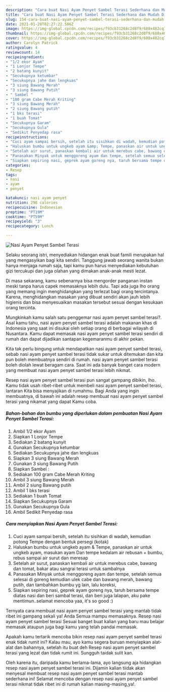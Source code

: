 ```yaml
---
description: "Cara buat Nasi Ayam Penyet Sambel Terasi Sederhana dan Mudah Dibuat"
title: "Cara buat Nasi Ayam Penyet Sambel Terasi Sederhana dan Mudah Dibuat"
slug: 154-cara-buat-nasi-ayam-penyet-sambel-terasi-sederhana-dan-mudah-dibuat
date: 2021-01-28T02:27:22.586Z
image: https://img-global.cpcdn.com/recipes/f93cb31268c2d8f9/680x482cq70/nasi-ayam-penyet-sambel-terasi-foto-resep-utama.jpg
thumbnail: https://img-global.cpcdn.com/recipes/f93cb31268c2d8f9/680x482cq70/nasi-ayam-penyet-sambel-terasi-foto-resep-utama.jpg
cover: https://img-global.cpcdn.com/recipes/f93cb31268c2d8f9/680x482cq70/nasi-ayam-penyet-sambel-terasi-foto-resep-utama.jpg
author: Carolyn Patrick
ratingvalue: 4
reviewcount: 14
recipeingredient:
- "1/2 ekor Ayam"
- "1 Lonjor Tempe"
- "2 batang kunyit"
- "Secukupnya ketumbar"
- "Secukupnya jahe dan lengkuas"
- "3 siung Bawang Merah"
- "3 siung Bawang Putih"
- " Sambel "
- "100 gram Cabe Merah Kriting"
- "3 siung Bawang Merah"
- "2 siung Bawang putih"
- "1 bks terasi"
- "1 buah Tomat"
- "Secukupnya Garam"
- "Secukupnya Gula"
- "Sedikit Penyedap rasa"
recipeinstructions:
- "Cuci ayam sampai bersih, setelah itu sisihkan di wadah, kemudian potong Tempe dengan bentuk persegi (kotak)"
- "Haluskan bumbu untuk ungkeb ayam &amp; Tempe, panaskan air untuk ungkeb ayam, masukan ayam Dan tempe kedalam air rebusan + bumbu, rebus sampai air surut dan meresap"
- "Setelah air surut, panaskan kembali air untuk merebus cabe, bawang dan tomat, bakar atau sangrai terasi untuk sambalnya"
- "Panasakan Minyak untuk menggoreng ayam dan tempe, setelah semua selesai di goreng kemudian ulek cabe dan bawang merah, bawang putih, dan tambahkan bumbu yg lain, lalu koreksi,"
- "Siapkan sepiring nasi, geprek ayam goreng nya, taruh bersama tempe diatas nasi dan beri sambal terasi, dan beri juga lalapan, aku pake mentimun..selamat mencoba yaa, it&#39;s so good :)"
categories:
- Resep
tags:
- nasi
- ayam
- penyet

katakunci: nasi ayam penyet 
nutrition: 298 calories
recipecuisine: Indonesian
preptime: "PT19M"
cooktime: "PT59M"
recipeyield: "3"
recipecategory: Lunch

---
```



![Nasi Ayam Penyet Sambel Terasi](https://img-global.cpcdn.com/recipes/f93cb31268c2d8f9/680x482cq70/nasi-ayam-penyet-sambel-terasi-foto-resep-utama.jpg)

Selaku seorang istri, menyediakan hidangan enak buat famili merupakan hal yang mengasyikan bagi kita sendiri. Tanggung jawab seorang  wanita bukan hanya menjaga rumah saja, tapi kamu pun harus menyediakan kebutuhan gizi tercukupi dan juga olahan yang dimakan anak-anak mesti lezat.

Di masa  sekarang, kamu sebenarnya bisa mengorder panganan instan meski tanpa harus capek memasaknya lebih dulu. Tapi ada juga lho orang yang memang ingin menghidangkan yang terlezat bagi orang tercintanya. Karena, menghidangkan masakan yang dibuat sendiri akan jauh lebih higienis dan bisa menyesuaikan masakan tersebut sesuai dengan kesukaan orang tercinta. 



Mungkinkah kamu salah satu penggemar nasi ayam penyet sambel terasi?. Asal kamu tahu, nasi ayam penyet sambel terasi adalah makanan khas di Indonesia yang saat ini disukai oleh setiap orang di berbagai wilayah di Nusantara. Kamu dapat memasak nasi ayam penyet sambel terasi sendiri di rumah dan dapat dijadikan santapan kegemaranmu di akhir pekan.

Kita tak perlu bingung untuk mendapatkan nasi ayam penyet sambel terasi, sebab nasi ayam penyet sambel terasi tidak sukar untuk ditemukan dan kita pun boleh membuatnya sendiri di rumah. nasi ayam penyet sambel terasi boleh diolah lewat beragam cara. Saat ini ada banyak banget cara modern yang membuat nasi ayam penyet sambel terasi lebih nikmat.

Resep nasi ayam penyet sambel terasi pun sangat gampang dibikin, lho. Kamu tidak usah ribet-ribet untuk membeli nasi ayam penyet sambel terasi, lantaran Kita bisa menyajikan di rumahmu. Bagi Anda yang ingin membuatnya, di bawah ini adalah resep membuat nasi ayam penyet sambel terasi yang nikamat yang dapat Kamu coba.

<!--inarticleads1-->

##### Bahan-bahan dan bumbu yang diperlukan dalam pembuatan Nasi Ayam Penyet Sambel Terasi:

1. Ambil 1/2 ekor Ayam
1. Siapkan 1 Lonjor Tempe
1. Sediakan 2 batang kunyit
1. Gunakan Secukupnya ketumbar
1. Sediakan Secukupnya jahe dan lengkuas
1. Siapkan 3 siung Bawang Merah
1. Gunakan 3 siung Bawang Putih
1. Siapkan  Sambel :
1. Sediakan 100 gram Cabe Merah Kriting
1. Ambil 3 siung Bawang Merah
1. Ambil 2 siung Bawang putih
1. Ambil 1 bks terasi
1. Sediakan 1 buah Tomat
1. Siapkan Secukupnya Garam
1. Gunakan Secukupnya Gula
1. Ambil Sedikit Penyedap rasa




<!--inarticleads2-->

##### Cara menyiapkan Nasi Ayam Penyet Sambel Terasi:

1. Cuci ayam sampai bersih, setelah itu sisihkan di wadah, kemudian potong Tempe dengan bentuk persegi (kotak)
1. Haluskan bumbu untuk ungkeb ayam &amp; Tempe, panaskan air untuk ungkeb ayam, masukan ayam Dan tempe kedalam air rebusan + bumbu, rebus sampai air surut dan meresap
1. Setelah air surut, panaskan kembali air untuk merebus cabe, bawang dan tomat, bakar atau sangrai terasi untuk sambalnya
1. Panasakan Minyak untuk menggoreng ayam dan tempe, setelah semua selesai di goreng kemudian ulek cabe dan bawang merah, bawang putih, dan tambahkan bumbu yg lain, lalu koreksi,
1. Siapkan sepiring nasi, geprek ayam goreng nya, taruh bersama tempe diatas nasi dan beri sambal terasi, dan beri juga lalapan, aku pake mentimun..selamat mencoba yaa, it&#39;s so good :)




Ternyata cara membuat nasi ayam penyet sambel terasi yang mantab tidak ribet ini gampang sekali ya! Anda Semua mampu memasaknya. Resep nasi ayam penyet sambel terasi Sesuai banget buat kalian yang baru mau belajar memasak ataupun juga bagi kamu yang telah pandai memasak.

Apakah kamu tertarik mencoba bikin resep nasi ayam penyet sambel terasi enak tidak rumit ini? Kalau mau, ayo kamu segera buruan menyiapkan alat-alat dan bahannya, setelah itu buat deh Resep nasi ayam penyet sambel terasi yang lezat dan tidak rumit ini. Sungguh taidak sulit kan. 

Oleh karena itu, daripada kamu berlama-lama, ayo langsung aja hidangkan resep nasi ayam penyet sambel terasi ini. Dijamin kalian tiidak akan menyesal membuat resep nasi ayam penyet sambel terasi mantab sederhana ini! Selamat mencoba dengan resep nasi ayam penyet sambel terasi nikmat tidak ribet ini di rumah kalian masing-masing,ya!.

